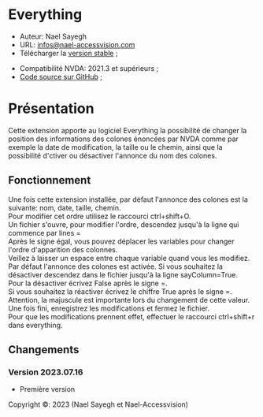 # Everything

* Auteur: Nael Sayegh 
* URL: [infos@nael-accessvision.com](mailto:infos@nael-accessvision.com)
* Télécharger la [version stable][1] ;
<!-- * Download the [Latest version on Nael-AccessVision.com](https://) ; -->
* Compatibilité NVDA: 2021.3 et supérieurs ;
* [Code source sur GitHub][2] ;

# Présentation

Cette extension apporte au logiciel Everything la possibilité de changer la position des informations des colones énoncées par NVDA comme par exemple la date de modification, la taille ou le chemin, ainsi que la possibilité d'ctiver ou désactiver l'annonce du nom des colones.

## Fonctionnement

Une fois cette extension installée, par défaut l'annonce des colones est la suivante: nom, date, taille, chemin.  
Pour modifier cet ordre utilisez le raccourci ctrl+shift+O.  
Un fichier s'ouvre, pour modifier l'ordre, descendez jusqu'à la ligne qui commence par lines =  
Après le signe égal, vous pouvez déplacer les variables pour changer l'ordre d'apparition des colonnes.  
Veillez à laisser un espace entre chaque variable quand vous les modifiez.  
Par défaut l'annonce des colones est activée. Si vous souhaitez la désactiver descendez dans le fichier jusqu'à la ligne sayColumn=True.  
Pour la désactiver écrivez False après le signe =.  
Si vous souhaitez la réactiver écrivez le chiffre True après le signe =.  
Attention, la majuscule est importante lors du changement de cette valeur.  
Une fois fini, enregistrez les modifications et fermez le fichier.  
Pour que les modifications prennent effet, effectuer le raccourci ctrl+shift+r dans everything.

## Changements

### Version 2023.07.16
  * Première version

Copyright ©: 2023 (Nael Sayegh et Nael-Accessvision)

<!-- links section -->

[1]: https://github.com/RPTools-org/filezilla/releases/download/v2023.06.19/filezilla-2023.06.19.nvda-addon

[2]: https://github.com/RPTools-org/filezilla

